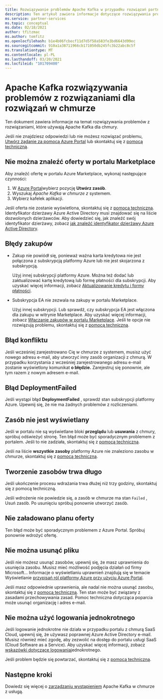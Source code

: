 ```yaml
---
title: Rozwiązywanie problemów Apache Kafka w przypadku rozwiązań partnerskich z chmurą Azure
description: Ten artykuł zawiera informacje dotyczące rozwiązywania problemów i często zadawanych pytań dotyczących usługi Cloud w chmurze na platformie Azure.
ms.service: partner-services
ms.topic: conceptual
ms.date: 02/18/2021
author: tfitzmac
ms.author: tomfitz
ms.openlocfilehash: b1e4b06fcbecf11d7d5f58a583fe3bd6643d99ec
ms.sourcegitcommit: 910a1a38711966cb171050db245fc3b22abc8c5f
ms.translationtype: MT
ms.contentlocale: pl-PL
ms.lasthandoff: 03/20/2021
ms.locfileid: "101709400"
---
```

# <a name="troubleshooting-apache-kafka-for-confluent-cloud-solutions"></a>Apache Kafka rozwiązywania problemów z rozwiązaniami dla rozwiązań w chmurze

Ten dokument zawiera informacje na temat rozwiązywania problemów z rozwiązaniami, które używają Apache Kafka dla chmury.

Jeśli nie znajdziesz odpowiedzi lub nie możesz rozwiązać problemu, [Utwórz żądanie za pomocą Azure Portal](manage.md#get-support) lub skontaktuj się z [pomocą techniczną](https://support.confluent.io).

## <a name="cant-find-offer-in-the-marketplace"></a>Nie można znaleźć oferty w portalu Marketplace

Aby znaleźć ofertę w portalu Azure Marketplace, wykonaj następujące czynności:

1. W [Azure Portal](https://portal.azure.com)wybierz pozycję **Utwórz zasób**.
1. Wyszukaj _Apache Kafka w chmurze z_ systemem.
1. Wybierz kafelek aplikacji.

Jeśli oferta nie zostanie wyświetlona, skontaktuj się z [pomocą techniczną](https://support.confluent.io). Identyfikator dzierżawy Azure Active Directory musi znajdować się na liście dozwolonych dzierżawców. Aby dowiedzieć się, jak znaleźć swój identyfikator dzierżawy, zobacz [jak znaleźć identyfikator dzierżawy Azure Active Directory](../../active-directory/fundamentals/active-directory-how-to-find-tenant.md).

## <a name="purchase-errors"></a>Błędy zakupów

* Zakup nie powiódł się, ponieważ ważna karta kredytowa nie jest połączona z subskrypcją platformy Azure lub nie jest skojarzona z subskrypcją.

  Użyj innej subskrypcji platformy Azure. Można też dodać lub zaktualizować kartę kredytową lub formę płatności dla subskrypcji. Aby uzyskać więcej informacji, zobacz [Aktualizowanie kredytu i formy płatności](../../cost-management-billing/manage/change-credit-card.md).

* Subskrypcja EA nie zezwala na zakupy w portalu Marketplace.

  Użyj innej subskrypcji. Lub sprawdź, czy subskrypcja EA jest włączona dla zakupu w witrynie Marketplace. Aby uzyskać więcej informacji, zobacz [Włączanie zakupów w portalu Marketplace](../../cost-management-billing/manage/ea-azure-marketplace.md#enabling-azure-marketplace-purchases). Jeśli te opcje nie rozwiązują problemu, skontaktuj się z [pomocą techniczną](https://support.confluent.io).

## <a name="conflict-error"></a>Błąd konfliktu

Jeśli wcześniej zarejestrowano Cię w chmurze z systemem, musisz użyć nowego adresu e-mail, aby utworzyć inny zasób organizacji z chmurą. W przypadku korzystania z wcześniej zarejestrowanego adresu e-mail zostanie wyświetlony komunikat **o błędzie.** Zarejestruj się ponownie, ale tym razem z nowym adresem e-mail.

## <a name="deploymentfailed-error"></a>Błąd DeploymentFailed

Jeśli wystąpi błąd **DeploymentFailed** , sprawdź stan subskrypcji platformy Azure. Upewnij się, że nie ma żadnych problemów z rozliczeniami.

## <a name="resource-isnt-displayed"></a>Zasób nie jest wyświetlany

Jeśli w portalu nie są wyświetlane bloki **przeglądu** lub **usuwania** z chmury, spróbuj odświeżyć stronę. Ten błąd może być sporadycznym problemem z portalem. Jeśli to nie zadziała, skontaktuj się z [pomocą techniczną](https://support.confluent.io).

Jeśli na liście **wszystkie zasoby** platformy Azure nie znaleziono zasobu w chmurze, skontaktuj się z [pomocą techniczną](https://support.confluent.io).

## <a name="resource-creation-takes-long-time"></a>Tworzenie zasobów trwa długo

Jeśli ukończenie procesu wdrażania trwa dłużej niż trzy godziny, skontaktuj się z pomocą techniczną.

Jeśli wdrożenie nie powiedzie się, a zasób w chmurze ma stan `Failed` , Usuń zasób. Po usunięciu spróbuj ponownie utworzyć zasób.

## <a name="offer-plan-doesnt-load"></a>Nie załadowano planu oferty

Ten błąd może być sporadycznym problemem z Azure Portal. Spróbuj ponownie wdrożyć ofertę.

## <a name="unable-to-delete"></a>Nie można usunąć pliku

Jeśli nie możesz usunąć zasobów, upewnij się, że masz uprawnienia do usunięcia zasobu. Musisz mieć możliwość podjęcia działań od firmy Microsoft... Informacje o wyświetlaniu uprawnień znajdują się w temacie Wyświetlanie [przypisań ról platformy Azure przy użyciu Azure Portal](../../role-based-access-control/role-assignments-list-portal.md).

Jeśli masz odpowiednie uprawnienia, ale nadal nie można usunąć zasobu, skontaktuj się z [pomocą techniczną](https://support.confluent.io). Ten stan może być związany z zasadami przechowywania zasad. Pomoc techniczna dotycząca poparcia może usunąć organizację i adres e-mail.

## <a name="unable-to-use-single-sign-on"></a>Nie można użyć logowania jednokrotnego

Jeśli logowanie jednokrotne nie działa w przypadku portalu z chmurą SaaS Cloud, upewnij się, że używasz poprawnej Azure Active Directory e-mail. Musisz również mieć zgodę, aby zezwolić na dostęp do portalu usługi SaaS (Cloud Software as a Service). Aby uzyskać więcej informacji, zobacz [wskazówki dotyczące logowania](manage.md#single-sign-on)jednokrotnego.

Jeśli problem będzie się powtarzać, skontaktuj się z [pomocą techniczną](https://support.confluent.io).

## <a name="next-steps"></a>Następne kroki

Dowiedz się więcej o [zarządzaniu wystąpieniem](manage.md) Apache Kafka w chmurze z usługą.
